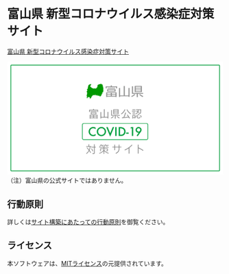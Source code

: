 # 富山県 新型コロナウイルス感染症対策サイト

[富山県 新型コロナウイルス感染症対策サイト](https://stopcovid19-toyama.netlify.com/)

![](https://raw.githubusercontent.com/Terachan0117/covid19-toyama/development/static/ogp.png)
（注）富山県の公式サイトではありません。

## 行動原則
詳しくは[サイト構築にあたっての行動原則](./CODE_OF_CONDUCT.md)を御覧ください。

## ライセンス
本ソフトウェアは、[MITライセンス](./LICENSE.txt)の元提供されています。
